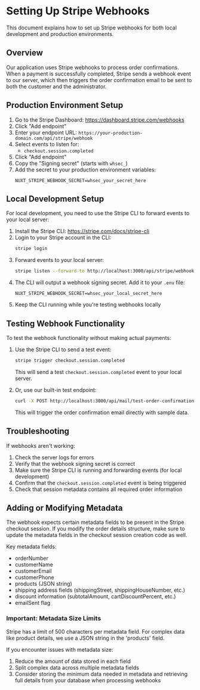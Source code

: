# Setting Up Stripe Webhooks

This document explains how to set up Stripe webhooks for both local development and production environments.

## Overview

Our application uses Stripe webhooks to process order confirmations. When a payment is successfully completed, Stripe sends a webhook event to our server, which then triggers the order confirmation email to be sent to both the customer and the administrator.

## Production Environment Setup

1. Go to the Stripe Dashboard: https://dashboard.stripe.com/webhooks
2. Click "Add endpoint"
3. Enter your endpoint URL: `https://your-production-domain.com/api/stripe/webhook`
4. Select events to listen for:
   - `checkout.session.completed`
5. Click "Add endpoint"
6. Copy the "Signing secret" (starts with `whsec_`)
7. Add the secret to your production environment variables:
   ```
   NUXT_STRIPE_WEBHOOK_SECRET=whsec_your_secret_here
   ```

## Local Development Setup

For local development, you need to use the Stripe CLI to forward events to your local server:

1. Install the Stripe CLI: https://stripe.com/docs/stripe-cli
2. Login to your Stripe account in the CLI:
   ```bash
   stripe login
   ```
3. Forward events to your local server:
   ```bash
   stripe listen --forward-to http://localhost:3000/api/stripe/webhook
   ```
4. The CLI will output a webhook signing secret. Add it to your `.env` file:
   ```
   NUXT_STRIPE_WEBHOOK_SECRET=whsec_your_local_secret_here
   ```
5. Keep the CLI running while you're testing webhooks locally

## Testing Webhook Functionality

To test the webhook functionality without making actual payments:

1. Use the Stripe CLI to send a test event:

   ```bash
   stripe trigger checkout.session.completed
   ```

   This will send a test `checkout.session.completed` event to your local server.

2. Or, use our built-in test endpoint:
   ```bash
   curl -X POST http://localhost:3000/api/mail/test-order-confirmation
   ```
   This will trigger the order confirmation email directly with sample data.

## Troubleshooting

If webhooks aren't working:

1. Check the server logs for errors
2. Verify that the webhook signing secret is correct
3. Make sure the Stripe CLI is running and forwarding events (for local development)
4. Confirm that the `checkout.session.completed` event is being triggered
5. Check that session metadata contains all required order information

## Adding or Modifying Metadata

The webhook expects certain metadata fields to be present in the Stripe checkout session. If you modify the order details structure, make sure to update the metadata fields in the checkout session creation code as well.

Key metadata fields:

- orderNumber
- customerName
- customerEmail
- customerPhone
- products (JSON string)
- shipping address fields (shippingStreet, shippingHouseNumber, etc.)
- discount information (subtotalAmount, cartDiscountPercent, etc.)
- emailSent flag

### Important: Metadata Size Limits

Stripe has a limit of 500 characters per metadata field. For complex data like product details, we use a JSON string in the 'products' field.

If you encounter issues with metadata size:

1. Reduce the amount of data stored in each field
2. Split complex data across multiple metadata fields
3. Consider storing the minimum data needed in metadata and retrieving full details from your database when processing webhooks
